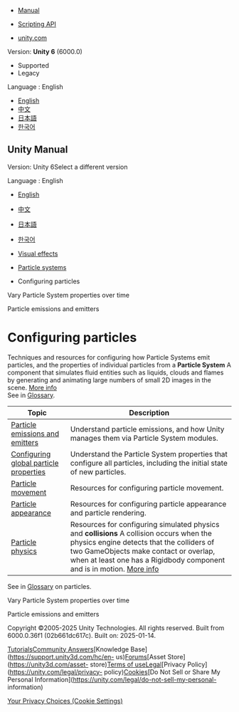 [](https://docs.unity3d.com)

  * [Manual](../Manual/index.html)
  * [Scripting API](../ScriptReference/index.html)

  * [unity.com](https://unity.com/)

Version: **Unity 6** (6000.0)

  * Supported
  * Legacy

Language : English

  * [English](/Manual/configuring-particles.html)
  * [中文](/cn/current/Manual/configuring-particles.html)
  * [日本語](/ja/current/Manual/configuring-particles.html)
  * [한국어](/kr/current/Manual/configuring-particles.html)

[](https://docs.unity3d.com)

## Unity Manual

Version: Unity 6Select a different version

Language : English

  * [English](/Manual/configuring-particles.html)
  * [中文](/cn/current/Manual/configuring-particles.html)
  * [日本語](/ja/current/Manual/configuring-particles.html)
  * [한국어](/kr/current/Manual/configuring-particles.html)

  * [Visual effects](visual-effects.html)
  * [Particle systems](ParticleSystems.html)
  * Configuring particles

[](varying-particle-system-properties-over-time.html)

Vary Particle System properties over time

[](particle-emissions-emitters.html)

Particle emissions and emitters

# Configuring particles

Techniques and resources for configuring how Particle Systems emit particles,
and the properties of individual particles from a **Particle System** A
component that simulates fluid entities such as liquids, clouds and flames by
generating and animating large numbers of small 2D images in the scene. [More
info](class-ParticleSystem.html)  
See in [Glossary](Glossary.html#particlesystem).

**Topic** | **Description**  
---|---  
[Particle emissions and emitters](particle-emissions-emitters.html) | Understand particle emissions, and how Unity manages them via Particle System modules.  
[Configuring global particle properties](configuring-global-particle-properties.html) | Understand the Particle System properties that configure all particles, including the initial state of new particles.  
[Particle movement](particle-movement.html) | Resources for configuring particle movement.  
[Particle appearance](particle-appearance.html) | Resources for configuring particle appearance and particle rendering.  
[Particle physics](particle-physics.html) | Resources for configuring simulated physics and **collisions** A collision occurs when the physics engine detects that the colliders of two GameObjects make contact or overlap, when at least one has a Rigidbody component and is in motion. [More info](CollidersOverview.html)  
See in [Glossary](Glossary.html#Collision) on particles.  
  
[](varying-particle-system-properties-over-time.html)

Vary Particle System properties over time

[](particle-emissions-emitters.html)

Particle emissions and emitters

Copyright ©2005-2025 Unity Technologies. All rights reserved. Built from
6000.0.36f1 (02b661dc617c). Built on: 2025-01-14.

[Tutorials](https://learn.unity.com/)[Community
Answers](https://answers.unity3d.com)[Knowledge
Base](https://support.unity3d.com/hc/en-
us)[Forums](https://forum.unity3d.com)[Asset Store](https://unity3d.com/asset-
store)[Terms of
use](https://docs.unity3d.com/Manual/TermsOfUse.html)[Legal](https://unity.com/legal)[Privacy
Policy](https://unity.com/legal/privacy-
policy)[Cookies](https://unity.com/legal/cookie-policy)[Do Not Sell or Share
My Personal Information](https://unity.com/legal/do-not-sell-my-personal-
information)

[Your Privacy Choices (Cookie Settings)](javascript:void\(0\);)

